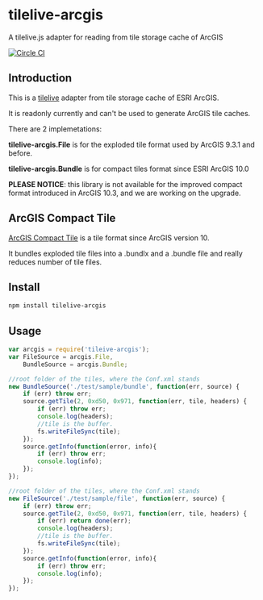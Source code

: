 # tilelive-arcgis
A tilelive.js adapter for reading from tile storage cache of ArcGIS

[![Circle CI](https://circleci.com/gh/FuZhenn/tilelive-arcgis.svg?style=svg)](https://circleci.com/gh/FuZhenn/tilelive-arcgis)

## Introduction
This is a [tilelive](http://github.com/mapbox/tilelive) adapter from tile storage cache of ESRI ArcGIS.

It is readonly currently and can't be used to generate ArcGIS tile caches.

There are 2 implemetations:

**tilelive-arcgis.File** is for the exploded tile format used by ArcGIS 9.3.1 and before.

**tilelive-arcgis.Bundle** is for compact tiles format since ESRI ArcGIS 10.0

**PLEASE NOTICE**: this library is not available for the improved compact format introduced in ArcGIS 10.3, and we are working on the upgrade. 

## ArcGIS Compact Tile

[ArcGIS Compact Tile](https://server.arcgis.com/zh-cn/server/latest/publish-services/windows/inside-the-compact-cache-storage-format.htm) is a tile format since ArcGIS version 10.

It bundles exploded tile files into a .bundlx and a .bundle file and really reduces number of tile files.

## Install

```bash
npm install tilelive-arcgis
```

## Usage

```javascript
var arcgis = require('tileive-arcgis');
var FileSource = arcgis.File,
    BundleSource = arcgis.Bundle;

//root folder of the tiles, where the Conf.xml stands
new BundleSource('./test/sample/bundle', function(err, source) {
    if (err) throw err;
    source.getTile(2, 0xd50, 0x971, function(err, tile, headers) {
        if (err) throw err;
        console.log(headers);
        //tile is the buffer.
        fs.writeFileSync(tile);        
    });
    source.getInfo(function(error, info){
        if (err) throw err;
        console.log(info);
    });
});

//root folder of the tiles, where the Conf.xml stands
new FileSource('./test/sample/file', function(err, source) {
    if (err) throw err;
    source.getTile(2, 0xd50, 0x971, function(err, tile, headers) {
        if (err) return done(err);
        console.log(headers);
        //tile is the buffer.
        fs.writeFileSync(tile);        
    });
    source.getInfo(function(error, info){
        if (err) throw err;
        console.log(info);
    });
});
```
